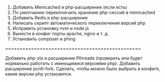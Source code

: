 1. Добавить Memcached и php-расширение (если есть)
2. По умолчанию переклчючить хранение php-сессий в memcached
3. Добавить Redis и php-расширение
4. Написать скрипт автоматического переключения версий php
5. Исправить установку nvm и node.js
6. Вынести в конфиг порты apache, nginx и т. д.
7. Установить composer и phing

===============================================

Добавить php-zts и расширение Pthreads (проверить или будет нормально работать с имеющимися версиями php).
Добавить расширение pcntl-fork.
Сделать, чтобы можно было выбрать в конфиге, какие версии php установятся.
